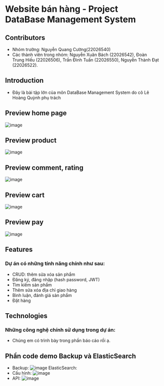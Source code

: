 # Website bán hàng - Project DataBase Management System
## Contributors
- Nhóm trưởng: Nguyễn Quang Cường(22026540)
- Các thành viên trong nhóm: Nguyễn Xuân Bách (22026542), Đoàn Trung Hiếu (22026506), Trần Đình Tuấn (22026550), Nguyễn Thành Đạt (22026522).

## Introduction
- Đây là bài tập lớn của môn DataBase Management System do cô Lê Hoàng Quỳnh phụ trách

## Preview home page
![image](https://github.com/cuonggold2408/shopee-dbms/assets/124696095/e78f64aa-ba59-4357-a54f-0bba55c4fd7e)


## Preview product
![image](https://github.com/cuonggold2408/shopee-dbms/assets/124696095/432b0e45-5fa5-411e-8ead-149b963ae713)

## Preview comment, rating 
![image](https://github.com/cuonggold2408/shopee-dbms/assets/124696095/07239650-b3ba-4226-bae4-32819ff3557d)

## Preview cart
![image](https://github.com/cuonggold2408/shopee-dbms/assets/124696095/a5f66cd3-0e8e-4b36-b947-610559028426)

## Preview pay
![image](https://github.com/cuonggold2408/shopee-dbms/assets/124696095/c37ae102-a0cd-4566-a8d4-af55b7f5a8ea)




## Features
### Dự án có những tính năng chính như sau:
- CRUD: thêm sửa xóa sản phẩm
- Đăng ký, đăng nhập (hash password, JWT)
- Tìm kiếm sản phẩm
- Thêm sửa xóa địa chỉ giao hàng
- Bình luận, đánh giá sản phẩm
- Đặt hàng

## Technologies
### Những công nghệ chính sử dụng trong dự án: 
- Chúng em có trình bày trong phần báo cáo rồi ạ.

## Phần code demo Backup và ElasticSearch
- Backup:
 ![image](https://github.com/cuonggold2408/shopee-dbms/assets/124696095/fa407751-3da8-48f2-b86e-9b120fba6acf)
ElasticSearch:
- Cấu hình: ![image](https://github.com/cuonggold2408/shopee-dbms/assets/124696095/6b631c99-c734-4395-bba0-9fe4981f900e)
- API: ![image](https://github.com/cuonggold2408/shopee-dbms/assets/124696095/a7bd13d2-c957-4e4b-9b7e-deeae4a12cb9)


  

